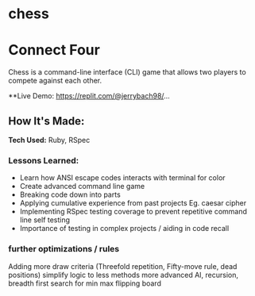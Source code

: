 # chess

# Connect Four
Chess is a command-line interface (CLI) game that allows two players to compete against each other.

**Live Demo: https://replit.com/@jerrybach98/...


## How It's Made:

**Tech Used:** Ruby, RSpec

### Lessons Learned:
* Learn how ANSI escape codes interacts with terminal for color
* Create advanced command line game
* Breaking code down into parts
* Applying cumulative experience from past projects Eg. caesar cipher
* Implementing RSpec testing coverage to prevent repetitive command line self testing
* Importance of testing in complex projects / aiding in code recall







### further optimizations / rules
Adding more draw criteria (Threefold repetition, Fifty-move rule, dead positions)
simplify logic to less methods
more advanced AI, recursion, breadth first search for min max
flipping board
